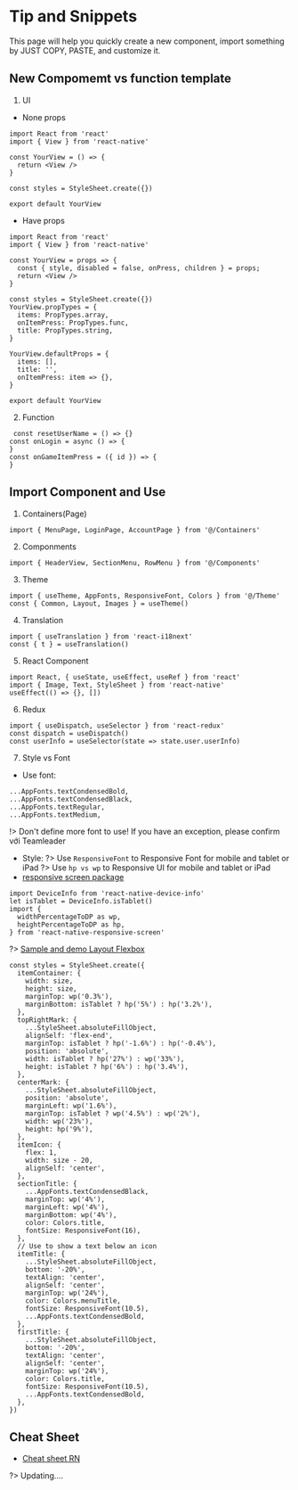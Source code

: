 # Tip and Snippets

This page will help you quickly create a new component, import something by JUST COPY, PASTE, and customize it.

## New Compomemt vs function template

1. UI

- None props

```
import React from 'react'
import { View } from 'react-native'

const YourView = () => {
  return <View />
}

const styles = StyleSheet.create({})

export default YourView
```

- Have props
```
import React from 'react'
import { View } from 'react-native'

const YourView = props => {
  const { style, disabled = false, onPress, children } = props;
  return <View />
}

const styles = StyleSheet.create({})
YourView.propTypes = {
  items: PropTypes.array,
  onItemPress: PropTypes.func,
  title: PropTypes.string,
}

YourView.defaultProps = {
  items: [],
  title: '',
  onItemPress: item => {},
}

export default YourView
```

2. Function

```
 const resetUserName = () => {}
const onLogin = async () => {
}
const onGameItemPress = ({ id }) => {
}
```


## Import Component and Use

1. Containers(Page)

```
import { MenuPage, LoginPage, AccountPage } from '@/Containers'
```

2. Componments

```
import { HeaderView, SectionMenu, RowMenu } from '@/Components'
```

3. Theme

```
import { useTheme, AppFonts, ResponsiveFont, Colors } from '@/Theme'
const { Common, Layout, Images } = useTheme()
```

4. Translation

```
import { useTranslation } from 'react-i18next'
const { t } = useTranslation()
```

5. React Component

```
import React, { useState, useEffect, useRef } from 'react'
import { Image, Text, StyleSheet } from 'react-native'
useEffect(() => {}, [])
```

6. Redux

```
import { useDispatch, useSelector } from 'react-redux'
const dispatch = useDispatch()
const userInfo = useSelector(state => state.user.userInfo)
```

7. Style vs Font

- Use font:

```
...AppFonts.textCondensedBold,
...AppFonts.textCondensedBlack,
...AppFonts.textRegular,
...AppFonts.textMedium,
```
!> Don't define more font to use! If you have an exception, please confirm với Teamleader

- Style:
?> Use `ResponsiveFont` to Responsive Font for mobile and tablet or iPad
?> Use `hp vs wp` to Responsive UI for mobile and tablet or iPad
- [responsive screen package](https://www.npmjs.com/package/react-native-responsive-screen)

```
import DeviceInfo from 'react-native-device-info'
let isTablet = DeviceInfo.isTablet()
import {
  widthPercentageToDP as wp,
  heightPercentageToDP as hp,
} from 'react-native-responsive-screen'
```

?> [Sample and demo Layout Flexbox](https://reactnative.dev/docs/flexbox)

```
const styles = StyleSheet.create({
  itemContainer: {
    width: size,
    height: size,
    marginTop: wp('0.3%'),
    marginBottom: isTablet ? hp('5%') : hp('3.2%'),
  },
  topRightMark: {
    ...StyleSheet.absoluteFillObject,
    alignSelf: 'flex-end',
    marginTop: isTablet ? hp('-1.6%') : hp('-0.4%'),
    position: 'absolute',
    width: isTablet ? hp('27%') : wp('33%'),
    height: isTablet ? hp('6%') : hp('3.4%'),
  },
  centerMark: {
    ...StyleSheet.absoluteFillObject,
    position: 'absolute',
    marginLeft: wp('1.6%'),
    marginTop: isTablet ? wp('4.5%') : wp('2%'),
    width: wp('23%'),
    height: hp('9%'),
  },
  itemIcon: {
    flex: 1,
    width: size - 20,
    alignSelf: 'center',
  },
  sectionTitle: {
    ...AppFonts.textCondensedBlack,
    marginTop: wp('4%'),
    marginLeft: wp('4%'),
    marginBottom: wp('4%'),
    color: Colors.title,
    fontSize: ResponsiveFont(16),
  },
  // Use to show a text below an icon
  itemTitle: {
    ...StyleSheet.absoluteFillObject,
    bottom: '-20%',
    textAlign: 'center',
    alignSelf: 'center',
    marginTop: wp('24%'),
    color: Colors.menuTitle,
    fontSize: ResponsiveFont(10.5),
    ...AppFonts.textCondensedBold,
  },
  firstTitle: {
    ...StyleSheet.absoluteFillObject,
    bottom: '-20%',
    textAlign: 'center',
    alignSelf: 'center',
    marginTop: wp('24%'),
    color: Colors.title,
    fontSize: ResponsiveFont(10.5),
    ...AppFonts.textCondensedBold,
  },
})
```

## Cheat Sheet

- [Cheat sheet RN](https://devhints.io/react)

?> Updating....